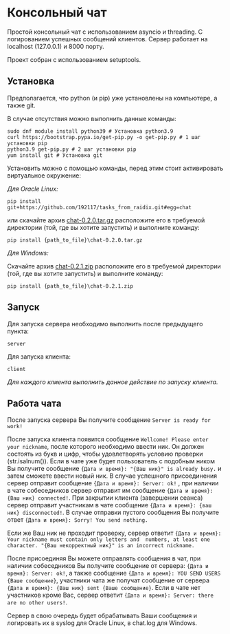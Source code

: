 # Консольный чат

Простой консольный чат с использованием asyncio и threading. С логированием успешных сообщений клиентов.
Сервер работает на localhost (127.0.0.1) и 8000 порту.

Проект собран с использованием setuptools.

## Установка

Предполагается, что python (и pip) уже установлены на компьютере, а также git.

В случае отсутствия можно выполнить данные команды:

```
sudo dnf module install python39 # Установка python3.9
curl https://bootstrap.pypa.io/get-pip.py -o get-pip.py # 1 шаг установки pip
python3.9 get-pip.py # 2 шаг установки pip
yum install git # Установка git
```

Установить можно с помощью команды, перед этим стоит активировать виртуальное окружение:

_Для Oracle Linux:_

```
pip install git+https://github.com/192117/tasks_from_raidix.git#egg=chat
```

или скачайте архив [chat-0.2.0.tar.gz](https://github.com/192117/tasks_from_raidix/tree/master/dist) расположите его в
требуемой директории (той, где вы хотите запустить) и выполните команду:
```
pip install {path_to_file}\chat-0.2.0.tar.gz
```

_Для Windows:_

Скачайте архив [chat-0.2.1.zip](https://github.com/192117/tasks_from_raidix/tree/master/dist) расположите его в
требуемой директории (той, где вы хотите запустить) и выполните команду:
```
pip install {path_to_file}\chat-0.2.1.zip
```

## Запуск

Для запуска сервера необходимо выполнить после предыдущего пункта:

```
server
```

Для запуска клиента:

```
client
```

_Для каждого клиента выполнить данное действие по запуску клиента._

## Работа чата

После запуска сервера Вы получите сообщение ```Server is ready for work!```

После запуска клиента появится сообщение ```Wellcome! Please enter your nickname```, после которого необходимо ввести ник.
Он должен состоять из букв и цифр, чтобы удовлетворять условию проверки (str.isalnum()). Если в чате уже будет пользователь
с подобным ником Вы получите сообщение ```{Дата и время}: "{Ваш ник}" is already busy.``` и затем сможете ввести новый ник.
В случае успешного присоединения сервер отправит сообщение ```{Дата и время}: Server: ok!``` , при наличии в чате 
собеседников сервер отправит им сообщение ```{Дата и время}: {Ваш ник} connected!```. При закрытии клиента (завершении 
сеанса) сервер отправит участникам в чате сообщение ```{Дата и время}: {ваш ник} disconnected!```. В случае отправки 
пустого сообщения Вы получите ответ ```{Дата и время}: Sorry! You send nothing.```

Если же Ваш ник не проходит проверку, сервер ответит ```{Дата и время}: Your nickname must contain only letters and 
numbers, at least one character. "{Ваш некорректный ник}" is an incorrect nickname.```

После присоединяя Вы можете отправлять сообщения в чат, при наличии собеседников Вы получите сообщение от сервера:
```{Дата и время}: Server: ok!```, а также сообщение ```{Дата и время}: YOU SEND USERS {Ваше сообщение}```, участники 
чата же получат сообщение от сервера ```{Дата и время}: {Ваш ник} sent {Ваше сообщение}```. Если в чате нет участников 
кроме Вас, сервер ответит ```{Дата и время}: Server: there are no other users!```. 

Сервер в свою очередь будет обрабатывать Ваши сообщения и логировать их в syslog для Oracle Linux, в chat.log для Windows.

